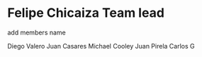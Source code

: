 # Felipe Chicaiza Team lead

add members name

Diego Valero
Juan Casares
Michael Cooley
Juan Pirela
Carlos G

